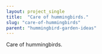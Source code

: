 ```yaml
---
layout: project_single
title:  "Care of hummingbirds."
slug: "care-of-hummingbirds"
parent: "hummingbird-garden-ideas"
---
```

Care of hummingbirds.